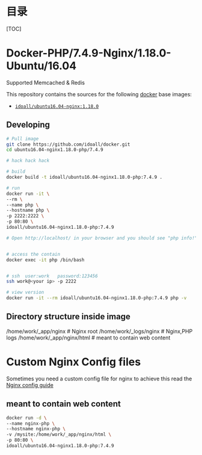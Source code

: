 # 目录

[TOC]

# Docker-PHP/7.4.9-Nginx/1.18.0-Ubuntu/16.04
Supported Memcached & Redis


This repository contains the sources for the following [docker](https://docker.io) base images:
- [`idoall/ubuntu16.04-nginx:1.18.0`](https://hub.docker.com/r/idoall/ubuntu16.04-nginx/1.18.0)


## Developing

```bash
# Pull image
git clone https://github.com/idoall/docker.git
cd ubuntu16.04-nginx1.18.0-php/7.4.9

# hack hack hack

# build
docker build -t idoall/ubuntu16.04-nginx1.18.0-php:7.4.9 .

# run
docker run -it \
--rm \
--name php \
--hostname php \
-p 2222:2222 \
-p 80:80 \
idoall/ubuntu16.04-nginx1.18.0-php:7.4.9

# Open http://localhost/ in your browser and you should see "php info!"


# access the contain
docker exec -it php /bin/bash


# ssh  user:work   password:123456
ssh work@<your ip> -p 2222

# view version
docker run -it --rm idoall/ubuntu16.04-nginx1.18.0-php:7.4.9 php -v

```


## Directory structure inside image
/home/work/_app/nginx # Nginx root
/home/work/_logs/nginx # Nginx,PHP logs
/home/work/_app/nginx/html # meant to contain web content

# Custom Nginx Config files
Sometimes you need a custom config file for nginx to achieve this read the [Nginx config guide](https://hub.docker.com/r/idoall/nginx/)

## meant to contain web content
```bash
docker run -d \
--name nginx-php \
--hostname nginx-php \
-v /mysite:/home/work/_app/nginx/html \
-p 80:80 \
idoall/ubuntu16.04-nginx1.18.0-php:7.4.9
```
